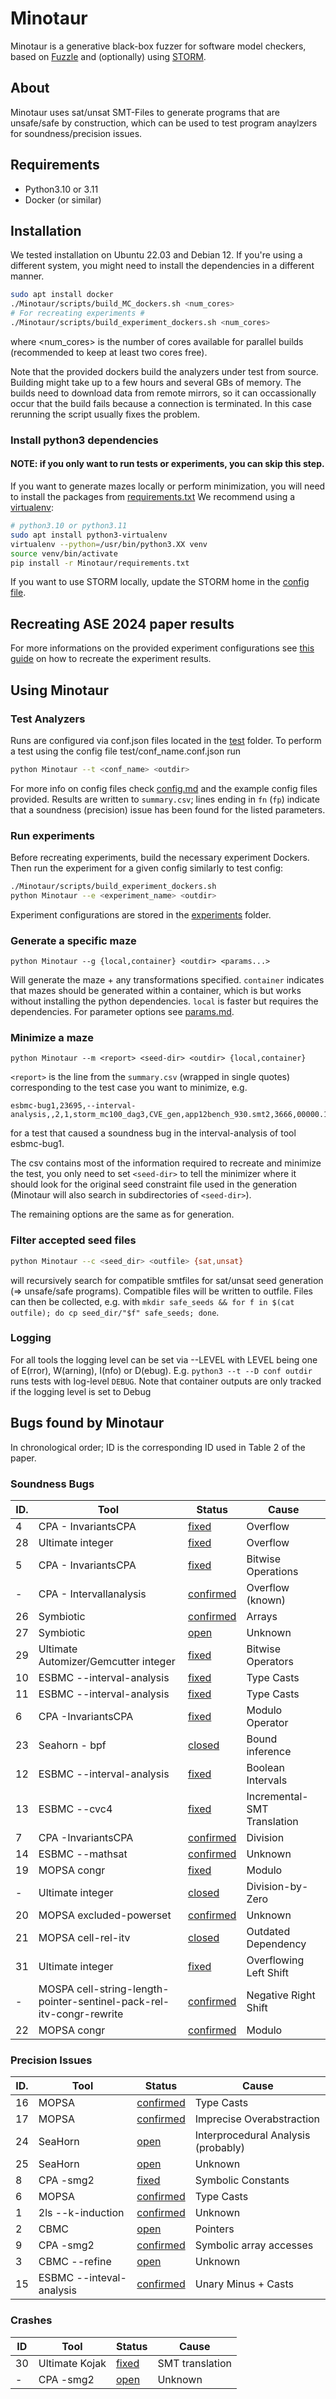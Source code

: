 # Minotaur
Minotaur is a generative black-box fuzzer for software model checkers, based on [Fuzzle](https://github.com/SoftSec-KAIST/Fuzzle) and (optionally) using [STORM](https://github.com/mariachris/storm).

## About
Minotaur uses sat/unsat SMT-Files to generate programs that are unsafe/safe by construction, which can be used to test program anaylzers for soundness/precision issues. 

## Requirements
- Python3.10 or 3.11
- Docker (or similar)

## Installation
We tested installation on Ubuntu 22.03 and Debian 12. If you're using a different system, you might need to install
the dependencies in a different manner.
```bash
sudo apt install docker
./Minotaur/scripts/build_MC_dockers.sh <num_cores>
# For recreating experiments #
./Minotaur/scripts/build_experiment_dockers.sh <num_cores>
```
where <num_cores> is the number of cores available for parallel builds (recommended to keep at least two cores free).

Note that the provided dockers build the analyzers under test from source. Building might take up to a few hours and several GBs of memory.
The builds need to download data from remote mirrors, so it can occassionally occur that the build fails because a connection is terminated.
In this case rerunning the script usually fixes the problem.

### Install python3 dependencies
#### NOTE: if you only want to run tests or experiments, you can skip this step. 

If you want to generate mazes locally or perform minimization, you will need to install the packages from [requirements.txt](requirements.txt)
We recommend using a [virtualenv](https://virtualenv.pypa.io/en/latest/):
```bash
# python3.10 or python3.11
sudo apt install python3-virtualenv
virtualenv --python=/usr/bin/python3.XX venv
source venv/bin/activate
pip install -r Minotaur/requirements.txt
```
If you want to use STORM locally, update the STORM home in the [config file](src/maze_gen/storm/config.py).

## Recreating ASE 2024 paper results
For more informations on the provided experiment configurations see [this guide](recreate_results.md) on how to recreate the experiment results. 

## Using Minotaur
### Test Analyzers
Runs are configured via conf.json files located in the [test](test) folder.
To perform a test using the config file test/conf_name.conf.json run 
```bash
python Minotaur --t <conf_name> <outdir>
```
For more info on config files check [config.md](./config.md) and the example config files provided.
Results are written to `summary.csv`; lines ending in `fn` (`fp`) indicate that a soundness (precision) 
issue has been found for the listed parameters.

### Run experiments
Before recreating experiments, build the necessary experiment Dockers. Then run the experiment for a given config similarly to test config: 
```bash
./Minotaur/scripts/build_experiment_dockers.sh
python Minotaur --e <experiment_name> <outdir>
```
Experiment configurations are stored in the [experiments](experiments) folder. 

### Generate a specific maze
```
python Minotaur --g {local,container} <outdir> <params...>
```
Will generate the maze + any transformations specified.
`container` indicates that mazes should be generated within a container, which is but works without installing 
the python dependencies. `local` is faster but requires the dependencies. 
For parameter options see [params.md](./params.md).

### Minimize a maze
```
python Minotaur --m <report> <seed-dir> <outdir> {local,container}
```
`<report>` is the line from the `summary.csv` (wrapped in single quotes) corresponding to the test case you want to minimize, e.g.
```
esbmc-bug1,23695,--interval-analysis,,2,1,storm_mc100_dag3,CVE_gen,app12bench_930.smt2,3666,00000.11000,fn
```
for a test that caused a soundness bug in the interval-analysis of tool esbmc-bug1.

The csv contains most of the information required to recreate and minimize the test, you only need to set `<seed-dir>` to tell the minimizer where it should look for the original seed constraint file used in the generation (Minotaur will also search in subdirectories of `<seed-dir>`).

The remaining options are the same as for generation.

### Filter accepted seed files
```bash
python Minotaur --c <seed_dir> <outfile> {sat,unsat}
```
will recursively search for compatible smtfiles for sat/unsat seed generation (=> unsafe/safe programs).
Compatible files will be written to outfile. Files can then be collected, e.g. with `mkdir safe_seeds && for f in $(cat outfile); do cp seed_dir/"$f" safe_seeds; done`.

### Logging
For all tools the logging level can be set via --LEVEL with LEVEL being one of E(rror), W(arning), I(nfo) or D(ebug). E.g. `python3 --t --D conf outdir` runs tests with log-level `DEBUG`.
Note that container outputs are only tracked if the logging level is set to Debug

## Bugs found by Minotaur
In chronological order; ID is the corresponding ID used in Table 2 of the paper.
### Soundness Bugs
ID.  | Tool | Status | Cause
| --  | -- | -- | -- |
4 | CPA - InvariantsCPA | [fixed](https://gitlab.com/sosy-lab/software/cpachecker/-/issues/1114) | Overflow
28 | Ultimate integer | [fixed](https://github.com/ultimate-pa/ultimate/issues/642#issuecomment-1661186726) | Overflow
5 |CPA - InvariantsCPA | [fixed](https://gitlab.com/sosy-lab/software/cpachecker/-/issues/1130) | Bitwise Operations
\-|CPA - Intervallanalysis | [confirmed](https://gitlab.com/sosy-lab/software/cpachecker/-/issues/1132#note_1544904422) | Overflow (known)
26 | Symbiotic | [confirmed](https://github.com/staticafi/symbiotic/issues/246) | Arrays
27 |Symbiotic | [open](https://github.com/staticafi/symbiotic/issues/247) | Unknown
29 |Ultimate Automizer/Gemcutter integer | [fixed](https://github.com/ultimate-pa/ultimate/issues/646) | Bitwise Operators
10 |ESBMC --interval-analysis | [fixed](https://github.com/esbmc/esbmc/issues/1363) | Type Casts
11 |ESBMC --interval-analysis | [fixed](https://github.com/esbmc/esbmc/issues/1392) | Type Casts
6 |CPA -InvariantsCPA | [fixed](https://gitlab.com/sosy-lab/software/cpachecker/-/issues/1194) | Modulo Operator
23 |Seahorn - bpf | [closed](https://github.com/seahorn/seahorn/issues/545) | Bound inference
12 |ESBMC --interval-analysis | [fixed](https://github.com/esbmc/esbmc/issues/1565) | Boolean Intervals
13 |ESBMC --cvc4 | [fixed](https://github.com/esbmc/esbmc/issues/1770) | Incremental-SMT Translation
7 |CPA -InvariantsCPA | [confirmed](https://gitlab.com/sosy-lab/software/cpachecker/-/issues/1208) | Division
14 |ESBMC --mathsat| [confirmed](https://github.com/esbmc/esbmc/issues/1771) | Unknown
19 | MOPSA congr | [fixed](https://gitlab.com/mopsa/mopsa-analyzer/-/issues/179) | Modulo
\- | Ultimate integer| [closed](https://github.com/ultimate-pa/ultimate/issues/664) | Division-by-Zero
20 | MOPSA excluded-powerset | [confirmed](https://gitlab.com/mopsa/mopsa-analyzer/-/issues/182) | Unknown 
21 | MOPSA cell-rel-itv | [closed](https://gitlab.com/mopsa/mopsa-analyzer/-/issues/183) | Outdated Dependency | 
31 | Ultimate integer| [fixed](https://github.com/ultimate-pa/ultimate/issues/665) | Overflowing Left Shift | 
\- | MOSPA cell-string-length-pointer-sentinel-pack-rel-itv-congr-rewrite | [confirmed](https://gitlab.com/mopsa/mopsa-analyzer/-/issues/184) | Negative Right Shift |
22 | MOPSA congr | [confirmed](https://gitlab.com/mopsa/mopsa-analyzer/-/issues/185) | Modulo |

### Precision Issues
ID. |Tool | Status | Cause
| -- | -- | -- | -- |
16 | MOPSA | [confirmed](https://gitlab.com/mopsa/mopsa-analyzer/-/issues/150) | Type Casts
17 | MOPSA | [confirmed](https://gitlab.com/mopsa/mopsa-analyzer/-/issues/157) | Imprecise Overabstraction
24 | SeaHorn | [open](https://github.com/seahorn/seahorn/issues/546) | Interprocedural Analysis (probably)
25 | SeaHorn | [open](https://github.com/seahorn/seahorn/issues/550) | Unknown
8 | CPA -smg2 | [fixed](https://gitlab.com/sosy-lab/software/cpachecker/-/issues/1211) | Symbolic Constants
6 | MOPSA | [confirmed](https://gitlab.com/mopsa/mopsa-analyzer/-/issues/177) | Type Casts
1 | 2ls --k-induction | [confirmed](https://github.com/diffblue/2ls/issues/177) | Unknown
2 | CBMC | [open](https://github.com/diffblue/cbmc/issues/8295) | Pointers
9| CPA -smg2| [confirmed](https://gitlab.com/sosy-lab/software/cpachecker/-/issues/1211#note_1904978360) | Symbolic array accesses 
3 | CBMC --refine | [open](https://github.com/diffblue/cbmc/issues/8296) | Unknown
15 | ESBMC --inteval-analysis | [confirmed](https://github.com/esbmc/esbmc/issues/1844) | Unary Minus + Casts
### Crashes
ID | Tool | Status | Cause
| -- |-- | -- | -- |
30 | Ultimate Kojak | [fixed](https://github.com/ultimate-pa/ultimate/issues/647#event-10423593364) | SMT translation
\- | CPA -smg2 | [open](https://gitlab.com/sosy-lab/software/cpachecker/-/issues/1211#note_1907113929) | Unknown
